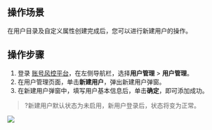 ## 操作场景
在用户目录及自定义属性创建完成后，您可以进行新建用户的操作。

## 操作步骤
1. 登录 [账号风控平台](https://console.cloud.tencent.com/ciam/)，在左侧导航栏，选择**用户管理** > **用户管理**。
2. 在用户管理页面，单击**新建用户**，弹出新建用户弹窗。
3. 在新建用户弹窗中，填写用户基本信息后，单击**确定**，即可添加成功。
>?新建用户默认状态为未启用，新用户登录后，状态将变为正常。
>
![](https://main.qcloudimg.com/raw/21ffb55fbe6b969415252ac0e369ce72.png)
